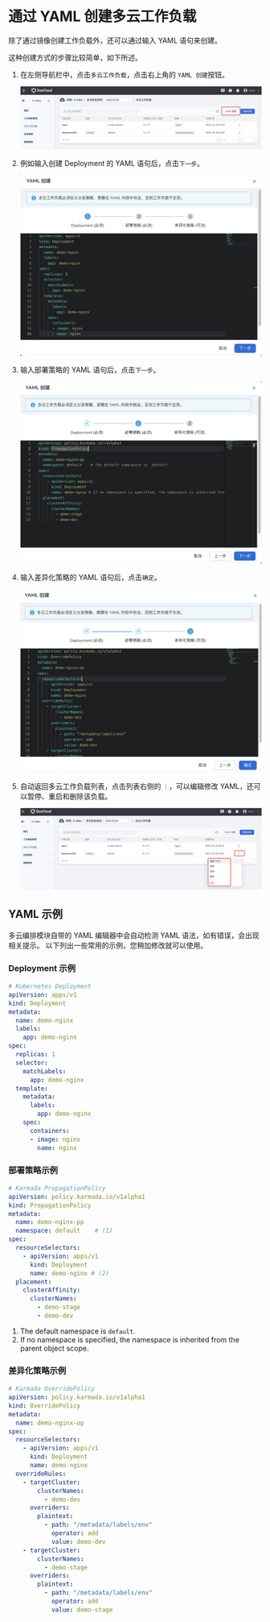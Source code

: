 # 通过 YAML 创建多云工作负载

除了通过镜像创建工作负载外，还可以通过输入 YAML 语句来创建。

这种创建方式的步骤比较简单，如下所述。

1. 在左侧导航栏中，点击`多云工作负载`，点击右上角的 `YAML 创建`按钮。

    ![yaml创建](../images/depyaml01.png)

2. 例如输入创建 Deployment 的 YAML 语句后，点击`下一步`。

    ![输入代码](../images/depyaml02.png)

3. 输入部署策略的 YAML 语句后，点击`下一步`。

    ![输入PropagationPolicy](../images/depyaml03.png)

4. 输入差异化策略的 YAML 语句后，点击`确定`。

    ![OverridePolicy](../images/depyaml04.png)

5. 自动返回多云工作负载列表，点击列表右侧的 `⋮`，可以编辑修改 YAML，还可以暂停、重启和删除该负载。

    ![其他操作](../images/depyaml05.png)

## YAML 示例

多云编排模块自带的 YAML 编辑器中会自动检测 YAML 语法，如有错误，会出现相关提示。
以下列出一些常用的示例，您稍加修改就可以使用。

### Deployment 示例

```yaml
# Kubernetes Deployment
apiVersion: apps/v1
kind: Deployment
metadata:
  name: demo-nginx
  labels:
    app: demo-nginx
spec:
  replicas: 1
  selector:
    matchLabels:
      app: demo-nginx
  template:
    metadata:
      labels:
        app: demo-nginx
    spec:
      containers:
      - image: nginx
        name: nginx
```

### 部署策略示例

```yaml
# Karmada PropagationPolicy
apiVersion: policy.karmada.io/v1alpha1
kind: PropagationPolicy
metadata:
  name: demo-nginx-pp
  namespace: default    # (1)
spec:
  resourceSelectors:
    - apiVersion: apps/v1
      kind: Deployment
      name: demo-nginx # (2)
  placement:
    clusterAffinity:
      clusterNames:
        - demo-stage
        - demo-dev
```

1. The default namespace is `default`.
2. If no namespace is specified, the namespace is inherited from the parent object scope.

### 差异化策略示例

```yaml
# Karmada OverridePolicy
apiVersion: policy.karmada.io/v1alpha1
kind: OverridePolicy
metadata:
  name: demo-nginx-op
spec:
  resourceSelectors:
    - apiVersion: apps/v1
      kind: Deployment
      name: demo-nginx
  overrideRules:
    - targetCluster:
        clusterNames:
          - demo-dev
      overriders:
        plaintext:
          - path: "/metadata/labels/env"
            operator: add
            value: demo-dev
    - targetCluster:
        clusterNames:
          - demo-stage
      overriders:
        plaintext:
          - path: "/metadata/labels/env"
            operator: add
            value: demo-stage
```
